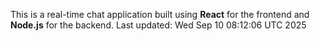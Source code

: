 This is a real-time chat application built using **React** for the frontend and **Node.js** for the backend.
Last updated: Wed Sep 10 08:12:06 UTC 2025
